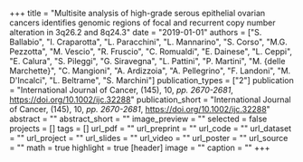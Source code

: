 +++
title = "Multisite analysis of high-grade serous epithelial ovarian cancers identifies genomic regions of focal and recurrent copy number alteration in 3q26.2 and 8q24.3"
date = "2019-01-01"
authors = ["S. Ballabio", "I. Craparotta", "L. Paracchini", "L. Mannarino", "S. Corso", "M.G. Pezzotta", "M. Vescio", "R. Fruscio", "C. Romualdi", "E. Dainese", "L. Ceppi", "E. Calura", "S. Pileggi", "G. Siravegna", "L. Pattini", "P. Martini", "M. {delle Marchette}", "C. Mangioni", "A. Ardizzoia", "A. Pellegrino", "F. Landoni", "M. D'Incalci", "L. Beltrame", "S. Marchini"]
publication_types = ["2"]
publication = "International Journal of Cancer, (145), 10, _pp. 2670-2681_, https://doi.org/10.1002/ijc.32288"
publication_short = "International Journal of Cancer, (145), 10, _pp. 2670-2681_, https://doi.org/10.1002/ijc.32288"
abstract = ""
abstract_short = ""
image_preview = ""
selected = false
projects = []
tags = []
url_pdf = ""
url_preprint = ""
url_code = ""
url_dataset = ""
url_project = ""
url_slides = ""
url_video = ""
url_poster = ""
url_source = ""
math = true
highlight = true
[header]
image = ""
caption = ""
+++
